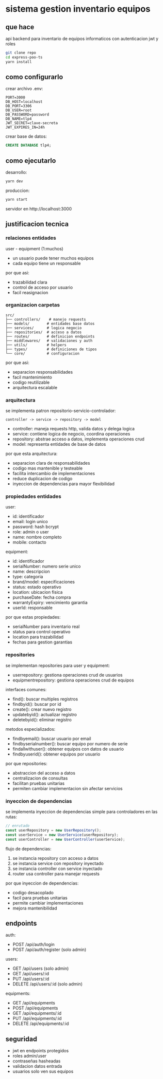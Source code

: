 # sistema gestion inventario equipos

## que hace

api backend para inventario de equipos informaticos con autenticacion jwt y roles

```bash
git clone repo
cd express-poo-ts
yarn install
```

## como configurarlo

crear archivo .env:

```
PORT=3000
DB_HOST=localhost
DB_PORT=3306
DB_USER=root
DB_PASSWORD=password
DB_NAME=tlp4
JWT_SECRET=clave-secreta
JWT_EXPIRES_IN=24h
```

crear base de datos:

```sql
CREATE DATABASE tlp4;
```

## como ejecutarlo

desarrollo:

```bash
yarn dev
```

produccion:

```bash
yarn start
```

servidor en http://localhost:3000

## justificacion tecnica

### relaciones entidades

user - equipment (1:muchos)

- un usuario puede tener muchos equipos
- cada equipo tiene un responsable

por que asi:

- trazabilidad clara
- control de acceso por usuario
- facil reasignacion

### organizacion carpetas

```
src/
├── controllers/    # manejo requests
├── models/        # entidades base datos
├── services/      # logica negocio
├── repositories/  # acceso a datos
├── routes/        # definicion endpoints
├── middlewares/   # validaciones y auth
├── utils/         # helpers
├── types/         # definiciones de tipos
└── core/          # configuracion
```

por que asi:

- separacion responsabilidades
- facil mantenimiento
- codigo reutilizable
- arquitectura escalable

### arquitectura

se implementa patron repositorio-servicio-controlador:

```
controller -> service -> repository -> model
```

- controller: maneja requests http, valida datos y delega logica
- service: contiene logica de negocio, coordina operaciones
- repository: abstrae acceso a datos, implementa operaciones crud
- model: representa entidades de base de datos

por que esta arquitectura:

- separacion clara de responsabilidades
- codigo mas mantenible y testeable
- facilita intercambio de implementaciones
- reduce duplicacion de codigo
- inyeccion de dependencias para mayor flexibilidad

### propiedades entidades

user:

- id: identificador
- email: login unico
- password: hash bcrypt
- role: admin o user
- name: nombre completo
- mobile: contacto

equipment:

- id: identificador
- serialNumber: numero serie unico
- name: descripcion
- type: categoria
- brand/model: especificaciones
- status: estado operativo
- location: ubicacion fisica
- purchaseDate: fecha compra
- warrantyExpiry: vencimiento garantia
- userId: responsable

por que estas propiedades:

- serialNumber para inventario real
- status para control operativo
- location para trazabilidad
- fechas para gestion garantias

### repositories

se implementan repositories para user y equipment:

- userrepository: gestiona operaciones crud de usuarios
- equipmentrepository: gestiona operaciones crud de equipos

interfaces comunes:

- find(): buscar multiples registros
- findbyid(): buscar por id
- create(): crear nuevo registro
- updatebyid(): actualizar registro
- deletebyid(): eliminar registro

metodos especializados:

- findbyemail(): buscar usuario por email
- findbyserialnumber(): buscar equipo por numero de serie
- findallwithuser(): obtener equipos con datos de usuario
- findbyuserid(): obtener equipos por usuario

por que repositories:

- abstraccion del acceso a datos
- centralizacion de consultas
- facilitan pruebas unitarias
- permiten cambiar implementacion sin afectar servicios

### inyeccion de dependencias

se implementa inyeccion de dependencias simple para controladores en las rutas:

```typescript
// enrutado
const userRepository = new UserRepository();
const userService = new UserService(userRepository);
const userController = new UserController(userService);
```

flujo de dependencias:

1. se instancia repository con acceso a datos
2. se instancia service con repository inyectado
3. se instancia controller con service inyectado
4. router usa controller para manejar requests

por que inyeccion de dependencias:

- codigo desacoplado
- facil para pruebas unitarias
- permite cambiar implementaciones
- mejora mantenibilidad

## endpoints

auth:

- POST /api/auth/login
- POST /api/auth/register (solo admin)

users:

- GET /api/users (solo admin)
- GET /api/users/:id
- PUT /api/users/:id
- DELETE /api/users/:id (solo admin)

equipments:

- GET /api/equipments
- POST /api/equipments
- GET /api/equipments/:id
- PUT /api/equipments/:id
- DELETE /api/equipments/:id

## seguridad

- jwt en endpoints protegidos
- roles admin/user
- contraseñas hasheadas
- validacion datos entrada
- usuarios solo ven sus equipos

